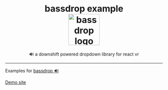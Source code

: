
<p><h1 align="center">
bassdrop example
    </br>
    <img src="https://user-images.githubusercontent.com/1127238/38772424-0d4ac7ee-3feb-11e8-90aa-68252a518286.png" alt="bassdrop logo" title="bassdrop logo" width="100">
</h1></p>
<p><p align="center">
🔊 a downshift powered dropdown library for react vr 
</p></p>
<hr />

Examples for [bassdrop 🔊](https://github.com/infiniteluke/bassdrop)


[Demo site](https://infiniteluke.github.io/bassdrop-example/)
